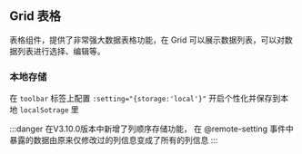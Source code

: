 <div class="demo-header">
<p class="overviewicon">
  <span class="wapi-list-form"/>
</p>

## Grid 表格

<nova-uxlink widget-name="Grid"></nova-uxlink>

表格组件，提供了非常强大数据表格功能，在 Grid 可以展示数据列表，可以对数据列表进行选择、编辑等。
</div>

### 本地存储

在 `toolbar` 标签上配置 `:setting="{storage:'local'}"` 开启个性化并保存到本地 `localSotrage` 里

:::danger  在V3.10.0版本中新增了列顺序存储功能， 在 @remote-setting 事件中暴露的数据由原来仅修改过的列信息变成了所有的列信息
:::

<nova-demo-view link="grid/custom/local-storage"></nova-demo-view>

<br>
